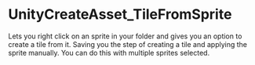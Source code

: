 # UnityCreateAsset_TileFromSprite
Lets you right click on an sprite in your folder and gives you an option to create a tile from it. Saving you the step of creating a tile and applying the sprite manually. You can do this with multiple sprites selected.
